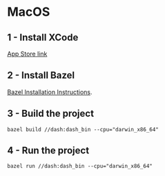 # MacOS

## 1 - Install XCode

[App Store link](https://apps.apple.com/app/xcode/id497799835)

## 2 - Install Bazel

[Bazel Installation Instructions](https://docs.bazel.build/versions/master/install-windows.html).

## 3 - Build the project

```
bazel build //dash:dash_bin --cpu="darwin_x86_64"
```

## 4 - Run the project

```
bazel run //dash:dash_bin --cpu="darwin_x86_64"
```
